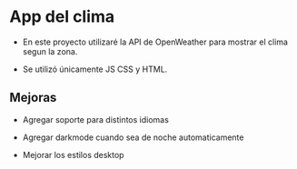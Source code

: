 # App del clima

- En este proyecto utilizaré la API de OpenWeather para mostrar el clima segun la zona.

- Se utilizó únicamente JS CSS y HTML.


## Mejoras

- Agregar soporte para distintos idiomas

- Agregar darkmode cuando sea de noche automaticamente

- Mejorar los estilos desktop

